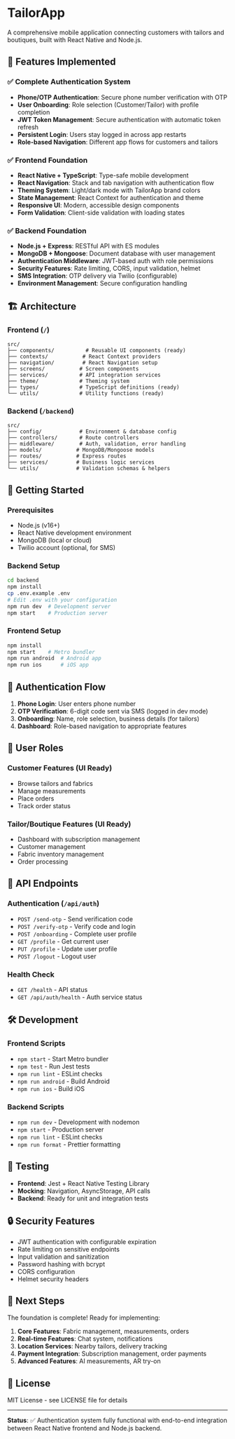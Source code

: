 # TailorApp

A comprehensive mobile application connecting customers with tailors and boutiques, built with React Native and Node.js.

## 🚀 Features Implemented

### ✅ Complete Authentication System
- **Phone/OTP Authentication**: Secure phone number verification with OTP
- **User Onboarding**: Role selection (Customer/Tailor) with profile completion
- **JWT Token Management**: Secure authentication with automatic token refresh
- **Persistent Login**: Users stay logged in across app restarts
- **Role-based Navigation**: Different app flows for customers and tailors

### ✅ Frontend Foundation
- **React Native + TypeScript**: Type-safe mobile development
- **React Navigation**: Stack and tab navigation with authentication flow
- **Theming System**: Light/dark mode with TailorApp brand colors
- **State Management**: React Context for authentication and theme
- **Responsive UI**: Modern, accessible design components
- **Form Validation**: Client-side validation with loading states

### ✅ Backend Foundation
- **Node.js + Express**: RESTful API with ES modules
- **MongoDB + Mongoose**: Document database with user management
- **Authentication Middleware**: JWT-based auth with role permissions
- **Security Features**: Rate limiting, CORS, input validation, helmet
- **SMS Integration**: OTP delivery via Twilio (configurable)
- **Environment Management**: Secure configuration handling

## 🏗️ Architecture

### Frontend (`/`)
```
src/
├── components/          # Reusable UI components (ready)
├── contexts/           # React Context providers
├── navigation/         # React Navigation setup
├── screens/           # Screen components
├── services/          # API integration services
├── theme/             # Theming system
├── types/             # TypeScript definitions (ready)
└── utils/             # Utility functions (ready)
```

### Backend (`/backend`)
```
src/
├── config/            # Environment & database config
├── controllers/       # Route controllers
├── middleware/        # Auth, validation, error handling
├── models/           # MongoDB/Mongoose models
├── routes/           # Express routes
├── services/         # Business logic services
└── utils/            # Validation schemas & helpers
```

## 🔧 Getting Started

### Prerequisites
- Node.js (v16+)
- React Native development environment
- MongoDB (local or cloud)
- Twilio account (optional, for SMS)

### Backend Setup
```bash
cd backend
npm install
cp .env.example .env
# Edit .env with your configuration
npm run dev  # Development server
npm start    # Production server
```

### Frontend Setup
```bash
npm install
npm start    # Metro bundler
npm run android  # Android app
npm run ios      # iOS app
```

## 📱 Authentication Flow

1. **Phone Login**: User enters phone number
2. **OTP Verification**: 6-digit code sent via SMS (logged in dev mode)
3. **Onboarding**: Name, role selection, business details (for tailors)
4. **Dashboard**: Role-based navigation to appropriate features

## 🎨 User Roles

### Customer Features (UI Ready)
- Browse tailors and fabrics
- Manage measurements
- Place orders
- Track order status

### Tailor/Boutique Features (UI Ready)
- Dashboard with subscription management
- Customer management
- Fabric inventory management
- Order processing

## 🔐 API Endpoints

### Authentication (`/api/auth`)
- `POST /send-otp` - Send verification code
- `POST /verify-otp` - Verify code and login
- `POST /onboarding` - Complete user profile
- `GET /profile` - Get current user
- `PUT /profile` - Update user profile
- `POST /logout` - Logout user

### Health Check
- `GET /health` - API status
- `GET /api/auth/health` - Auth service status

## 🛠️ Development

### Frontend Scripts
- `npm start` - Start Metro bundler
- `npm test` - Run Jest tests
- `npm run lint` - ESLint checks
- `npm run android` - Build Android
- `npm run ios` - Build iOS

### Backend Scripts
- `npm run dev` - Development with nodemon
- `npm start` - Production server
- `npm run lint` - ESLint checks
- `npm run format` - Prettier formatting

## 🧪 Testing

- **Frontend**: Jest + React Native Testing Library
- **Mocking**: Navigation, AsyncStorage, API calls
- **Backend**: Ready for unit and integration tests

## 🔒 Security Features

- JWT authentication with configurable expiration
- Rate limiting on sensitive endpoints
- Input validation and sanitization
- Password hashing with bcrypt
- CORS configuration
- Helmet security headers

## 🚀 Next Steps

The foundation is complete! Ready for implementing:

1. **Core Features**: Fabric management, measurements, orders
2. **Real-time Features**: Chat system, notifications
3. **Location Services**: Nearby tailors, delivery tracking
4. **Payment Integration**: Subscription management, order payments
5. **Advanced Features**: AI measurements, AR try-on

## 📄 License

MIT License - see LICENSE file for details

---

**Status**: ✅ Authentication system fully functional with end-to-end integration between React Native frontend and Node.js backend.
